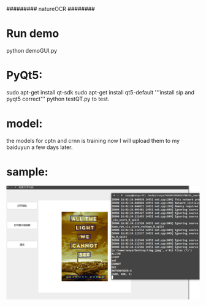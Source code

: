 ######### natureOCR ########

# Run demo
  python demoGUI.py
  
# PyQt5:
sudo apt-get install qt-sdk
sudo apt-get install qt5-default
'''install sip and pyqt5 correct'''
python testQT.py to test.

# model:
the models for cptn and crnn is training now
I will upload them to my baiduyun a few days later.
  
# sample:
<p align="center">
    <img src="examples/test.png", width="640">
</p>
